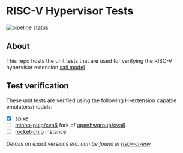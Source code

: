 # RISC-V Hypervisor Tests

[![pipeline status](https://gitlab.kuleuven.be/u0165022/riscv-hyp-tests/badges/main/pipeline.svg)](https://gitlab.kuleuven.be/u0165022/riscv-hyp-tests/-/commits/main)

## About

This repo hosts the unit tests that are used for verifying the RISC-V hypervisor extension [sail model](https://github.com/defermelowie/sail-riscv)

## Test verification

These unit tests are verified using the following H-extension capable emulators/models:
- [x] [spike](https://github.com/riscv-software-src/riscv-isa-sim/tree/master)
- [ ] [minho-pulp/cva6](https://github.com/minho-pulp/cva6) fork of [openhwgroup/cva6](https://github.com/openhwgroup/cva6)
- [ ] [rocket-chip](https://github.com/chipsalliance/rocket-chip) instance

*Details on exact versions etc. can be found in [riscv-ci-env](https://gitlab.kuleuven.be/u0165022/riscv-ci-env)*
